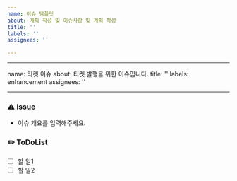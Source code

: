 ```yaml
---
name: 이슈 템플릿
about: 계획 작성 및 이슈사항 및 계획 작성
title: ''
labels: ''
assignees: ''

---
```


---
name: 티켓 이슈
about: 티켓 발행을 위한 이슈입니다.
title: ''
labels: enhancement
assignees: ''

---

### ⚠️ Issue
- 이슈 개요를 입력해주세요.

### ✏️ ToDoList
- [ ] 할 일1
- [ ] 할 일2
